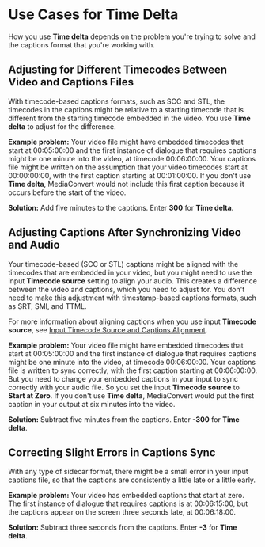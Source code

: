 # Use Cases for Time Delta<a name="time-delta-use-cases"></a>

How you use **Time delta** depends on the problem you're trying to solve and the captions format that you're working with\.

## Adjusting for Different Timecodes Between Video and Captions Files<a name="adjusting-for-different-timecodes-between-video-and-captions-files"></a>

With timecode\-based captions formats, such as SCC and STL, the timecodes in the captions might be relative to a starting timecode that is different from the starting timecode embedded in the video\. You use **Time delta** to adjust for the difference\.

**Example problem:** Your video file might have embedded timecodes that start at 00:05:00:00 and the first instance of dialogue that requires captions might be one minute into the video, at timecode 00:06:00:00\. Your captions file might be written on the assumption that your video timecodes start at 00:00:00:00, with the first caption starting at 00:01:00:00\. If you don't use **Time delta**, MediaConvert would not include this first caption because it occurs before the start of the video\. 

**Solution:** Add five minutes to the captions\. Enter **300** for **Time delta**\.

## Adjusting Captions After Synchronizing Video and Audio<a name="adjusting-captions-after-sychronizing-video-and-audio"></a>

Your timecode\-based \(SCC or STL\) captions might be aligned with the timecodes that are embedded in your video, but you might need to use the input **Timecode source** setting to align your audio\. This creates a difference between the video and captions, which you need to adjust for\. You don't need to make this adjustment with timestamp\-based captions formats, such as SRT, SMI, and TTML\.

For more information about aligning captions when you use input **Timecode source**, see [Input Timecode Source and Captions Alignment](about-input-timecode-source-and-captions-alignment.md)\.

**Example problem:** Your video file might have embedded timecodes that start at 00:05:00:00 and the first instance of dialogue that requires captions might be one minute into the video, at timecode 00:06:00:00\. Your captions file is written to sync correctly, with the first caption starting at 00:06:00:00\. But you need to change your embedded captions in your input to sync correctly with your audio file\. So you set the input **Timecode source** to **Start at Zero**\. If you don't use **Time delta**, MediaConvert would put the first caption in your output at six minutes into the video\.

**Solution:** Subtract five minutes from the captions\. Enter **\-300** for **Time delta**\.

## Correcting Slight Errors in Captions Sync<a name="correcting-slight-errors-in-captions-sync"></a>

With any type of sidecar format, there might be a small error in your input captions file, so that the captions are consistently a little late or a little early\.

**Example problem:** Your video has embedded captions that start at zero\. The first instance of dialogue that requires captions is at 00:06:15:00, but the captions appear on the screen three seconds late, at 00:06:18:00\.

**Solution:** Subtract three seconds from the captions\. Enter **\-3** for **Time delta**\.